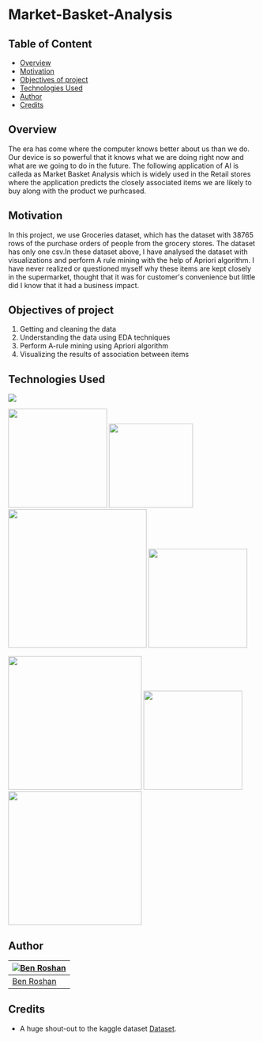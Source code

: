 # Market-Basket-Analysis

## Table of Content
  * [Overview](#overview)
  * [Motivation](#motivation)
  * [Objectives of project](#objectives-of-project)
  * [Technologies Used](#technologies-used)
  * [Author](#author)
  * [Credits](#credits)
## Overview
The era has come where the computer knows better about us than we do. Our device is so powerful that it knows what we are doing right now and what are we going to do in the future. The following application of AI is calleda as Market Basket Analysis which is widely used in the Retail stores where the application predicts the closely associated items we are likely to buy along with the product we purhcased.

## Motivation
In this project, we use Groceries dataset, which has the dataset with 38765 rows of the purchase orders of people from the grocery stores. The dataset has only one csv.In these dataset above, I have analysed the dataset with visualizations and perform A rule mining with the help of Apriori algorithm. I have never realized or questioned myself why these items are kept closely in the supermarket, thought that it was for customer's convenience but little did I know that it had a business impact.

## Objectives of project
1. Getting and cleaning the data
2. Understanding the data using EDA techniques
3. Perform A-rule mining using Apriori algorithm
4. Visualizing the results of association between items


## Technologies Used
![](https://forthebadge.com/images/badges/made-with-python.svg)

[<img target="_blank" src="https://numfocus.org/wp-content/uploads/2018/03/Bokeh-Logo-Twitter.png" width=200>](https://docs.bokeh.org/en/latest/index.html) [<img target="_blank" src="https://discoversdkcdn.azureedge.net/runtimecontent/companyfiles/6976/3404/thumbnail.png?v131360183399041689" width=170>](https://seaborn.pydata.org/) [<img target="_blank" src="https://anvil.works/blog/img/plotting-in-python/thumbnail-altair.png" width=280>](https://altair-viz.github.io/) [<img target="_blank" src="https://holoviews.org/_static/logo_horizontal.png" width=200>](https://holoviews.org/) 

[<img target="_blank" src="https://i.redd.it/c6h7rok9c2v31.jpg" width=270>](https://pandas.pydata.org/) [<img target="_blank" src="https://upload.wikimedia.org/wikipedia/commons/thumb/1/1a/NumPy_logo.svg/1280px-NumPy_logo.svg.png" width=200>](https://numpy.org/)
[<img target="_blank" src="https://www.carlsonmc.com/wp-content/uploads/2015/12/aPriori-logo-400-250.jpg" width=270>](https://www.geeksforgeeks.org/apriori-algorithm/)

## Author
[![Ben Roshan](https://avatars3.githubusercontent.com/u/62639456?s=460&u=2f7454bee8febbbeb84a2d2111523815a1f809cb&v=4)](https://www.linkedin.com/in/benroshan100/) |
-|
[Ben Roshan](https://www.linkedin.com/in/benroshan100/) |)

## Credits
- A huge shout-out to the kaggle dataset [Dataset](https://www.kaggle.com/heeraldedhia/groceries-dataset).

